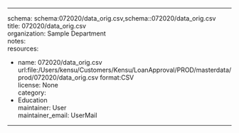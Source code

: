 


---  
schema: schema:072020/data_orig.csv,schema::072020/data_orig.csv  
title: 072020/data_orig.csv  
organization: Sample Department  
notes:   
resources:  
- name: 072020/data_orig.csv 
 url:file:/Users/kensu/Customers/Kensu/LoanApproval/PROD/masterdata/prod/072020/data_orig.csv 
 format:CSV  
license: None  
category:
 - Education  
maintainer: User  
maintainer_email: UserMail  
---